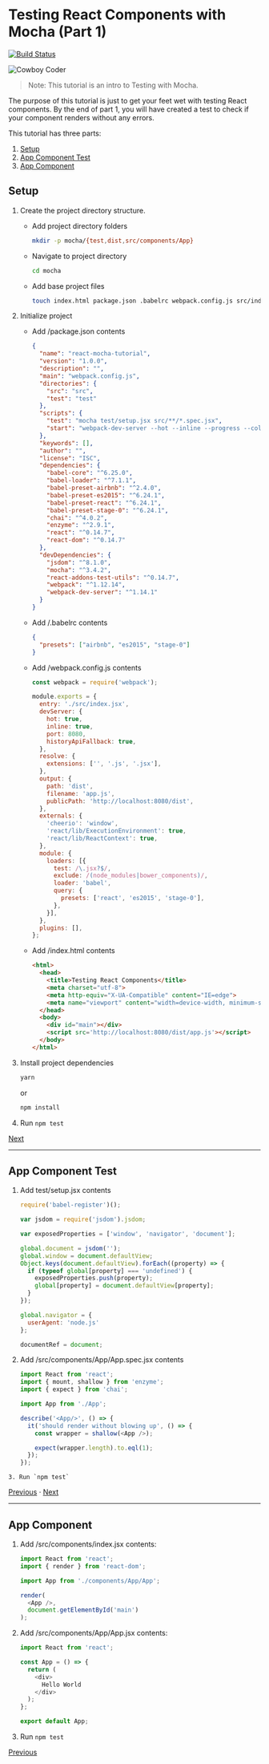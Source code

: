 Testing React Components with Mocha (Part 1)
===

[![Build Status](https://img.shields.io/travis/rrjoson/react-mocha-tutorial.svg?style=flat-square)](https://travis-ci.org/rrjoson/react-mocha-tutorial)

![Cowboy Coder](http://i.imgur.com/N0VqWcL.png "Cowboy Coder")

> Note: This tutorial is an intro to Testing with Mocha.

The purpose of this tutorial is just to get your feet wet with testing React components. By the end of part 1, you will have created a test to check if your component renders without any errors.

This tutorial has three parts:

1. [Setup](#setup)
2. [App Component Test](#app-component-test)
3. [App Component](#app-component)

Setup
---
  1. Create the project directory structure.
     * Add project directory folders
       ```bash
       mkdir -p mocha/{test,dist,src/components/App}
       ```
     * Navigate to project directory
       ```bash
       cd mocha
       ```
     * Add base project files
       ```bash
       touch index.html package.json .babelrc webpack.config.js src/index.jsx src/components/App/App.jsx src/components/App/App.spec.jsx test/setup.jsx
       ```

  2. Initialize project
     * Add /package.json contents
       ```json
       {
         "name": "react-mocha-tutorial",
         "version": "1.0.0",
         "description": "",
         "main": "webpack.config.js",
         "directories": {
           "src": "src",
           "test": "test"
         },
         "scripts": {
           "test": "mocha test/setup.jsx src/**/*.spec.jsx",
           "start": "webpack-dev-server --hot --inline --progress --colors --watch --display-error-details --display-cached --content-base ./"
         },
         "keywords": [],
         "author": "",
         "license": "ISC",
         "dependencies": {
           "babel-core": "^6.25.0",
           "babel-loader": "^7.1.1",
           "babel-preset-airbnb": "^2.4.0",
           "babel-preset-es2015": "^6.24.1",
           "babel-preset-react": "^6.24.1",
           "babel-preset-stage-0": "^6.24.1",
           "chai": "^4.0.2",
           "enzyme": "^2.9.1",
           "react": "^0.14.7",
           "react-dom": "^0.14.7"
         },
         "devDependencies": {
           "jsdom": "^8.1.0",
           "mocha": "^3.4.2",
           "react-addons-test-utils": "^0.14.7",
           "webpack": "^1.12.14",
           "webpack-dev-server": "^1.14.1"
         }
       }
       ```

     * Add /.babelrc contents
       ```json
       {
         "presets": ["airbnb", "es2015", "stage-0"]
       }
       ```

     * Add /webpack.config.js contents
       ```javascript
       const webpack = require('webpack');

       module.exports = {
         entry: './src/index.jsx',
         devServer: {
           hot: true,
           inline: true,
           port: 8080,
           historyApiFallback: true,
         },
         resolve: {
           extensions: ['', '.js', '.jsx'],
         },
         output: {
           path: 'dist',
           filename: 'app.js',
           publicPath: 'http://localhost:8080/dist',
         },
         externals: {
           'cheerio': 'window',
           'react/lib/ExecutionEnvironment': true,
           'react/lib/ReactContext': true,
         },
         module: {
           loaders: [{
             test: /\.jsx?$/,
             exclude: /(node_modules|bower_components)/,
             loader: 'babel',
             query: {
               presets: ['react', 'es2015', 'stage-0'],
             },
           }],
         },
         plugins: [],
       };
       ```

     * Add /index.html contents
       ```html
       <html>
         <head>
           <title>Testing React Components</title>
           <meta charset="utf-8">
           <meta http-equiv="X-UA-Compatible" content="IE=edge">
           <meta name="viewport" content="width=device-width, minimum-scale=1.0">
         </head>
         <body>
           <div id="main"></div>
           <script src='http://localhost:8080/dist/app.js'></script>
         </body>
       </html>
       ```

  3. Install project dependencies
     ```bash
     yarn
     ```
     or
     ```bash
     npm install
     ```

  4. Run `npm test`

[Next](#app-component-test)

---

App Component Test
---

  1. Add test/setup.jsx contents
     ```javascript
     require('babel-register')();

     var jsdom = require('jsdom').jsdom;

     var exposedProperties = ['window', 'navigator', 'document'];

     global.document = jsdom('');
     global.window = document.defaultView;
     Object.keys(document.defaultView).forEach((property) => {
       if (typeof global[property] === 'undefined') {
         exposedProperties.push(property);
         global[property] = document.defaultView[property];
       }
     });

     global.navigator = {
       userAgent: 'node.js'
     };

     documentRef = document;
     ```

  2. Add /src/components/App/App.spec.jsx contents
     ```javascript
     import React from 'react';
     import { mount, shallow } from 'enzyme';
     import { expect } from 'chai';

     import App from './App';

     describe('<App/>', () => {
       it('should render without blowing up', () => {
         const wrapper = shallow(<App />);

         expect(wrapper.length).to.eql(1);
       });
     });
     ```

    3. Run `npm test`

[Previous](#setup) &middot; [Next](#app-component)

---

App Component
---

  1. Add /src/components/index.jsx contents:
     ```javascript
     import React from 'react';
     import { render } from 'react-dom';

     import App from './components/App/App';

     render(
       <App />,
       document.getElementById('main')
     );
     ```

  2. Add /src/components/App/App.jsx contents:
     ```javascript
     import React from 'react';

     const App = () => {
       return (
         <div>
           Hello World
         </div>
       );
     };

     export default App;

     ```

  3. Run `npm test`

[Previous](#app-component-test)
